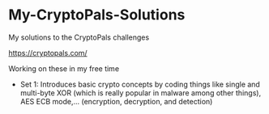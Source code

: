 # My-CryptoPals-Solutions
My solutions to the CryptoPals challenges

https://cryptopals.com/

Working on these in my free time

- Set 1: Introduces basic crypto concepts by coding things like single and multi-byte XOR (which is really popular in malware among other things), AES ECB mode,... (encryption, decryption, and detection)
